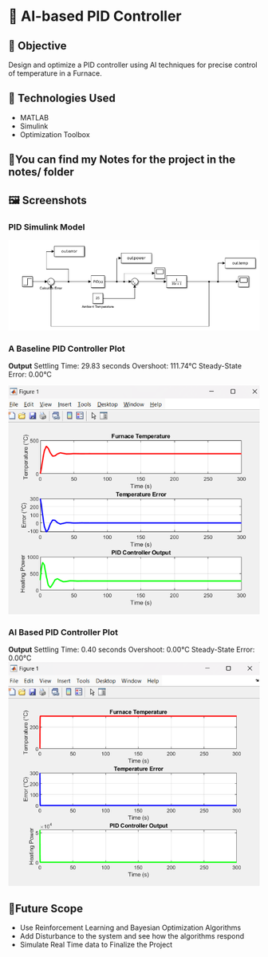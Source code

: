 # 🤖 AI-based PID Controller 

## 🎯 Objective
Design and optimize a PID controller using AI techniques for precise control of temperature in a Furnace.

## 🧠 Technologies Used
- MATLAB
- Simulink
- Optimization Toolbox

## 📝You can find my Notes for the project in the notes/ folder

## 🖼️ Screenshots

### PID Simulink Model
![Simulink PID Model](screenshots/control_system.png)

### A Baseline PID Controller Plot
**Output**
Settling Time: 29.83 seconds
Overshoot: 111.74°C
Steady-State Error: 0.00°C

![Plots](screenshots/Plot.png)

### AI Based PID Controller Plot
**Output**
Settling Time: 0.40 seconds
Overshoot: 0.00°C
Steady-State Error: 0.00°C
![Plots](screenshots/plot_after_optimization.png)

## 🔮Future Scope
- Use Reinforcement Learning and Bayesian Optimization Algorithms
- Add Disturbance to the system and see how the algorithms respond
- Simulate Real Time data to Finalize the Project

